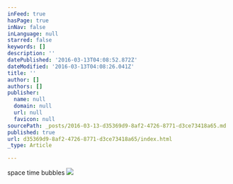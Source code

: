 ```yaml
---
inFeed: true
hasPage: true
inNav: false
inLanguage: null
starred: false
keywords: []
description: ''
datePublished: '2016-03-13T04:08:52.872Z'
dateModified: '2016-03-13T04:08:26.041Z'
title: ''
author: []
authors: []
publisher:
  name: null
  domain: null
  url: null
  favicon: null
sourcePath: _posts/2016-03-13-d35369d9-8af2-4726-8771-d3ce73418a65.md
published: true
url: d35369d9-8af2-4726-8771-d3ce73418a65/index.html
_type: Article

---
```

space time bubbles
![](https://the-grid-user-content.s3-us-west-2.amazonaws.com/32e851f1-e71a-47e2-8851-2ecaae70ee14.jpg)
